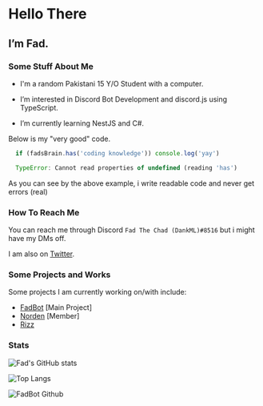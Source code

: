 # Hello There
## I’m Fad.

### Some Stuff About Me
- I'm a random Pakistani 15 Y/O Student with a computer. 

- I’m interested in Discord Bot Development and discord.js using TypeScript.

- I’m currently learning NestJS and C#.

Below is my "very good" code.

```js
  if (fadsBrain.has('coding knowledge')) console.log('yay')

  TypeError: Cannot read properties of undefined (reading 'has')
```

As you can see by the above example, i write readable code and never get errors (real)

### How To Reach Me
You can reach me through Discord `Fad The Chad (DankML)#8516` but i might have my DMs off. 

I am also on [Twitter](https://twitter.com/DankML_Pk).

### Some Projects and Works
Some projects I am currently working on/with include:

- [FadBot](https://github.com/FadTheChad/FadBot) [Main Project]
- [Norden](https://github.com/TeamNorden) [Member]
- [Rizz](https://github.com/Rizz)

### Stats
  ![Fad's GitHub stats](https://github-readme-stats.vercel.app/api?username=FadTheChad&show_icons=true&theme=dark&count_private=true)

  ![Top Langs](https://github-readme-stats.vercel.app/api/top-langs/?username=FadTheChad&theme=dark&count_private=true&layout=compact)

  ![FadBot Github](https://github-readme-stats.vercel.app/api/pin/?username=FadTheChad&repo=FadBot&theme=dark)
<!---
FadTheChad/FadTheChad is a ✨ special ✨ repository because its `README.md` (this file) appears on your GitHub profile.
You can click the Preview link to take a look at your changes.
--->
